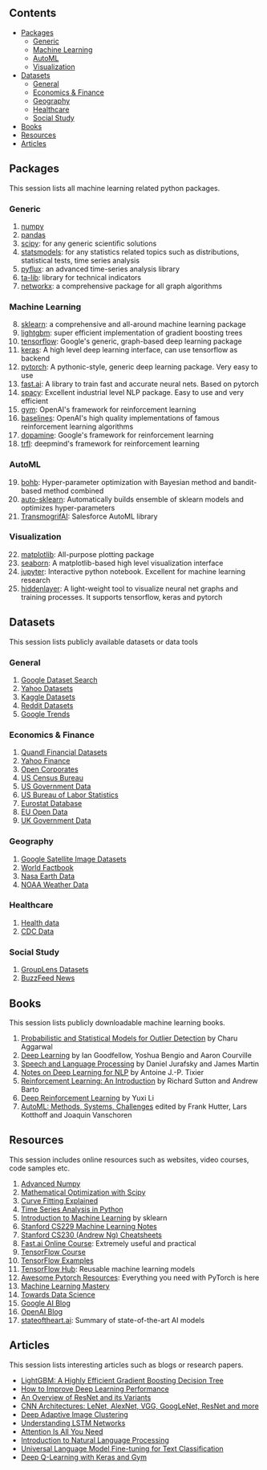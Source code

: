 ## Contents
- [Packages](#packages)
  - [Generic](#generic)
  - [Machine Learning](#machine-learning)
  - [AutoML](#automl)
  - [Visualization](#visualization)
- [Datasets](#datasets)
  - [General](#general)
  - [Economics & Finance](#ecnomics-finance)
  - [Geography](#geography)
  - [Healthcare](#healthcare)
  - [Social Study](#social-study)
- [Books](#books)
- [Resources](#resources)
- [Articles](#articles)
## Packages
This session lists all machine learning related python packages.
### Generic
1. [numpy](www.numpy.org)
2. [pandas](https://pandas.pydata.org/)
3. [scipy](https://www.scipy.org/): for any generic scientific solutions
4. [statsmodels](https://www.statsmodels.org): for any statistics related topics such as distributions, statistical tests, time series analysis
5. [pyflux](https://pyflux.readthedocs.io): an advanced time-series analysis library
6. [ta-lib](https://github.com/mrjbq7/ta-lib): library for technical indicators
7. [networkx](https://networkx.github.io/): a comprehensive package for all graph algorithms
### Machine Learning
8. [sklearn](https://scikit-learn.org): a comprehensive and all-around machine learning package
9. [lightgbm](https://lightgbm.readthedocs.io): super efficient implementation of gradient boosting trees
10. [tensorflow](https://www.tensorflow.org/): Google's generic, graph-based deep learning package
11. [keras](https://keras.io/): A high level deep learning interface, can use tensorflow as backend
12. [pytorch](https://pytorch.org/): A pythonic-style, generic deep learning package. Very easy to use
13. [fast.ai](https://github.com/fastai/fastai): A library to train fast and accurate neural nets. Based on pytorch
14. [spacy](https://spacy.io/): Excellent industrial level NLP package. Easy to use and very efficient
15. [gym](https://github.com/openai/gym): OpenAI's framework for reinforcement learning
16. [baselines](https://github.com/openai/baselines): OpenAI's high quality implementations of famous reinforcement learning algorithms
17. [dopamine](https://github.com/google/dopamine): Google's framework for reinforcement learning
18. [trfl](https://github.com/deepmind/trfl): deepmind's framework for reinforcement learning
### AutoML
19. [bohb](https://github.com/automl/HpBandSter): Hyper-parameter optimization with Bayesian method and bandit-based method combined
20. [auto-sklearn](https://github.com/automl/auto-sklearn): Automatically builds ensemble of sklearn models and optimizes hyper-parameters
21. [TransmogrifAI](https://github.com/salesforce/TransmogrifAI): Salesforce AutoML library
### Visualization
22. [matplotlib](https://matplotlib.org/): All-purpose plotting package
23. [seaborn](https://seaborn.pydata.org/): A matplotlib-based high level visualization interface
24. [jupyter](jupyter.org/): Interactive python notebook. Excellent for machine learning research
25. [hiddenlayer](https://github.com/waleedka/hiddenlayer): A light-weight tool to visualize neural net graphs and training processes. It supports tensorflow, keras and pytorch
## Datasets
This session lists publicly available datasets or data tools
### General
1. [Google Dataset Search](https://toolbox.google.com/datasetsearch)
2. [Yahoo Datasets](https://webscope.sandbox.yahoo.com/#datasets)
3. [Kaggle Datasets](https://www.kaggle.com/datasets)
4. [Reddit Datasets](https://www.reddit.com/r/datasets/)
5. [Google Trends](https://trends.google.com/trends/explore)
### Economics & Finance
1. [Quandl Financial Datasets](https://www.quandl.com/)
2. [Yahoo Finance](https://finance.yahoo.com/)
3. [Open Corporates](https://opencorporates.com/)
4. [US Census Bureau](https://www.census.gov/)
5. [US Government Data](https://www.data.gov/)
6. [US Bureau of Labor Statistics](https://www.bls.gov/data/)
7. [Eurostat Database](https://ec.europa.eu/eurostat/data/database)
8. [EU Open Data](https://data.europa.eu/euodp/en/data)
9. [UK Government Data](https://data.gov.uk/)
### Geography
1. [Google Satellite Image Datasets](https://cloud.google.com/storage/docs/public-datasets/)
2. [World Factbook](https://www.cia.gov/library/publications/the-world-factbook/)
3. [Nasa Earth Data](https://search.earthdata.nasa.gov/)
4. [NOAA Weather Data](https://www.ncdc.noaa.gov/data-access)
### Healthcare
1. [Health data](https://healthdata.gov/)
2. [CDC Data](https://www.cdc.gov/datastatistics/index.html)
### Social Study
1. [GroupLens Datasets](https://grouplens.org/datasets/)
2. [BuzzFeed News](https://github.com/BuzzFeedNews)
## Books
This session lists publicly downloadable machine learning books.
1. [Probabilistic and Statistical Models for Outlier Detection](https://www.springer.com/cda/content/document/cda_downloaddocument/9783319475776-c1.pdf?SGWID=0-0-45-1597574-p180317591) by Charu Aggarwal
2. [Deep Learning](https://www.deeplearningbook.org/) by Ian Goodfellow, Yoshua Bengio and Aaron Courville
3. [Speech and Language Processing](https://web.stanford.edu/~jurafsky/slp3/ed3book.pdf) by Daniel Jurafsky and James Martin
4. [Notes on Deep Learning for NLP](https://arxiv.org/abs/1808.09772) by Antoine J.-P. Tixier
5. [Reinforcement Learning: An Introduction](http://incompleteideas.net/book/bookdraft2017nov5.pdf) by Richard Sutton and Andrew Barto
6. [Deep Reinforcement Learning](https://arxiv.org/abs/1810.06339) by Yuxi Li
7. [AutoML: Methods, Systems, Challenges](https://www.automl.org/book/) edited by Frank Hutter, Lars Kotthoff and Joaquin Vanschoren
## Resources
This session includes online resources such as websites, video courses, code samples etc.
1. [Advanced Numpy](http://www.scipy-lectures.org/advanced/advanced_numpy/)
2. [Mathematical Optimization with Scipy](http://www.scipy-lectures.org/advanced/mathematical_optimization/index.html)
3. [Curve Fitting Explained](https://www.explainxkcd.com/wiki/index.php/2048:_Curve-Fitting)
4. [Time Series Analysis in Python](http://www.blackarbs.com/blog/time-series-analysis-in-python-linear-models-to-garch/11/1/2016)
5. [Introduction to Machine Learning](https://scikit-learn.org/stable/user_guide.html) by sklearn
6. [Stanford CS229 Machine Learning Notes](https://github.com/afshinea/stanford-cs-229-machine-learning)
7. [Stanford CS230 (Andrew Ng) Cheatsheets](https://stanford.edu/~shervine/teaching/cs-230.html)
8. [Fast.ai Online Course](https://course.fast.ai/): Extremely useful and practical
9. [TensorFlow Course](https://github.com/open-source-for-science/TensorFlow-Course#why-use-tensorflow)
10. [TensorFlow Examples](https://github.com/aymericdamien/TensorFlow-Examples)
11. [TensorFlow Hub](https://www.tensorflow.org/hub/): Reusable machine learning models
12. [Awesome Pytorch Resources](https://github.com/bharathgs/Awesome-pytorch-list): Everything you need with PyTorch is here
13. [Machine Learning Mastery](https://machinelearningmastery.com/)
14. [Towards Data Science](https://towardsdatascience.com/)
15. [Google AI Blog](https://ai.googleblog.com/)
16. [OpenAI Blog](https://blog.openai.com/)
17. [stateoftheart.ai](stateoftheart.ai): Summary of state-of-the-art AI models
## Articles
This session lists interesting articles such as blogs or research papers.
- [LightGBM: A Highly Efficient Gradient Boosting Decision Tree](https://papers.nips.cc/paper/6907-lightgbm-a-highly-efficient-gradient-boosting-decision-tree.pdf)
- [How to Improve Deep Learning Performance](https://machinelearningmastery.com/improve-deep-learning-performance/)
- [An Overview of ResNet and its Variants](https://towardsdatascience.com/an-overview-of-resnet-and-its-variants-5281e2f56035)
- [CNN Architectures: LeNet, AlexNet, VGG, GoogLeNet, ResNet and more](https://medium.com/@sidereal/cnns-architectures-lenet-alexnet-vgg-googlenet-resnet-and-more-666091488df5)
- [Deep Adaptive Image Clustering](http://openaccess.thecvf.com/content_ICCV_2017/papers/Chang_Deep_Adaptive_Image_ICCV_2017_paper.pdf)
- [Understanding LSTM Networks](http://colah.github.io/posts/2015-08-Understanding-LSTMs/)
- [Attention Is All You Need](https://arxiv.org/abs/1706.03762)
- [Introduction to Natural Language Processing](https://blog.algorithmia.com/introduction-natural-language-processing-nlp/)
- [Universal Language Model Fine-tuning for Text Classification](https://arxiv.org/abs/1801.06146)
- [Deep Q-Learning with Keras and Gym](https://keon.io/deep-q-learning/)

